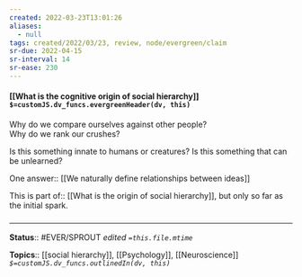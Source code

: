 ```yaml
---
created: 2022-03-23T13:01:26 
aliases:
  - null
tags: created/2022/03/23, review, node/evergreen/claim
sr-due: 2022-04-15
sr-interval: 14
sr-ease: 230
---
```


#### [[What is the cognitive origin of social hierarchy]] `$=customJS.dv_funcs.evergreenHeader(dv, this)`

Why do we compare ourselves against other people?  
Why do we rank our crushes?  

Is this something innate to humans or creatures?
Is this something that can be unlearned?

One
answer:: [[We naturally define relationships between ideas]]

This is 
part of:: [[What is the origin of social hierarchy]],
but only so far as the initial spark. 

### <hr class="footnote"/>

**Status**:: #EVER/SPROUT 
*edited `=this.file.mtime`*

**Topics**:: [[social hierarchy]], [[Psychology]], [[Neuroscience]]
*`$=customJS.dv_funcs.outlinedIn(dv, this)`*

